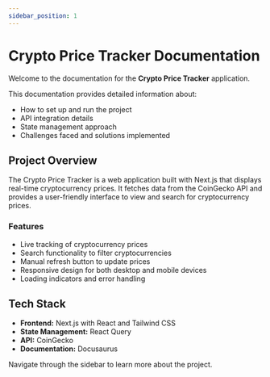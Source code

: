 ```yaml
---
sidebar_position: 1
---
```


# Crypto Price Tracker Documentation

Welcome to the documentation for the **Crypto Price Tracker** application.

This documentation provides detailed information about:
- How to set up and run the project
- API integration details
- State management approach
- Challenges faced and solutions implemented

## Project Overview

The Crypto Price Tracker is a web application built with Next.js that displays real-time cryptocurrency prices. It fetches data from the CoinGecko API and provides a user-friendly interface to view and search for cryptocurrency prices.

### Features

- Live tracking of cryptocurrency prices
- Search functionality to filter cryptocurrencies
- Manual refresh button to update prices
- Responsive design for both desktop and mobile devices
- Loading indicators and error handling

## Tech Stack

- **Frontend:** Next.js with React and Tailwind CSS
- **State Management:** React Query
- **API:** CoinGecko
- **Documentation:** Docusaurus

Navigate through the sidebar to learn more about the project.
